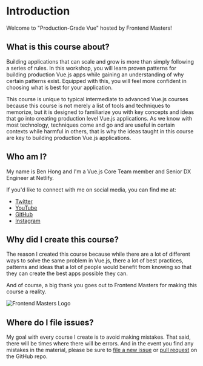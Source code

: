 # Introduction

Welcome to "Production-Grade Vue" hosted by Frontend Masters!

## What is this course about?

Building applications that can scale and grow is more than simply following a series of rules. In this workshop, you will learn proven patterns for building production Vue.js apps while gaining an understanding of why certain patterns exist. Equipped with this, you will feel more confident in choosing what is best for your application.

This course is unique to typical intermediate to advanced Vue.js courses because this course is not merely a list of tools and techniques to memorize, but it is designed to familiarize you with key concepts and ideas that go into creating production level Vue.js applications. As we know with most technology, techniques come and go and are useful in certain contexts while harmful in others, that is why the ideas taught in this course are key to building production Vue.js applications.

## Who am I?

My name is Ben Hong and I'm a Vue.js Core Team member and Senior DX Engineer at Netlify.

If you'd like to connect with me on social media, you can find me at:

- [Twitter](https://www.twitter.com/bencodezen)
- [YouTube](https://www.youtube.com/bencodezen)
- [GitHub](https://www.github.com/bencodezen)
- [Instagram](https://www.instagram.com/bencodezen)

## Why did I create this course?

The reason I created this course because while there are a lot of different ways to solve the same problem in Vue.js, there a lot of best practices, patterns and ideas that a lot of people would benefit from knowing so that they can create the best apps possible they can.

And of course, a big thank you goes out to Frontend Masters for making this course a reality.

<img :src="$withBase('/frontend-masters-logo.png')" alt="Frontend Masters Logo" />

## Where do I file issues?

My goal with every course I create is to avoid making mistakes. That said, there will be times where there will be errors. And in the event you find any mistakes in the material, please be sure to [file a new issue](https://github.com/bencodezen/production-grade-vue/issues) or [pull request](https://github.com/bencodezen/production-grade-vue/pulls) on the GitHub repo.
